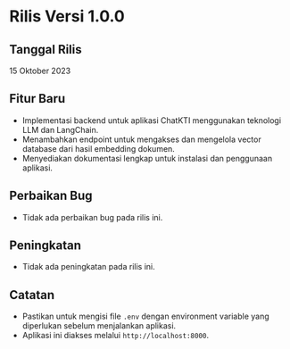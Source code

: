 # Rilis Versi 1.0.0

## Tanggal Rilis
15 Oktober 2023

## Fitur Baru
- Implementasi backend untuk aplikasi ChatKTI menggunakan teknologi LLM dan LangChain.
- Menambahkan endpoint untuk mengakses dan mengelola vector database dari hasil embedding dokumen.
- Menyediakan dokumentasi lengkap untuk instalasi dan penggunaan aplikasi.

## Perbaikan Bug
- Tidak ada perbaikan bug pada rilis ini.

## Peningkatan
- Tidak ada peningkatan pada rilis ini.

## Catatan
- Pastikan untuk mengisi file `.env` dengan environment variable yang diperlukan sebelum menjalankan aplikasi.
- Aplikasi ini diakses melalui `http://localhost:8000`.
